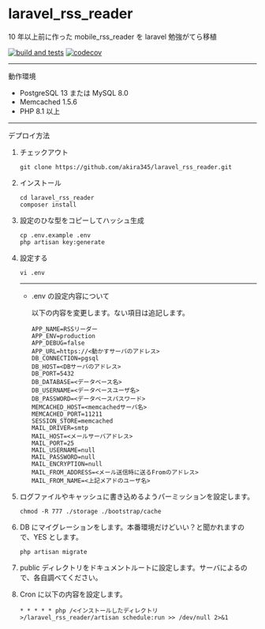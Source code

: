 # laravel_rss_reader


10 年以上前に作った mobile_rss_reader を laravel 勉強がてら移植

[![build and tests](https://github.com/akira345/laravel_rss_reader/actions/workflows/actions.yml/badge.svg)](https://github.com/akira345/laravel_rss_reader/actions/workflows/actions.yml)
[![codecov](https://codecov.io/gh/akira345/laravel_rss_reader/branch/master/graph/badge.svg)](https://codecov.io/gh/akira345/laravel_rss_reader)

---

動作環境

-   PostgreSQL 13 または MySQL 8.0
-   Memcached 1.5.6
-   PHP 8.1 以上

---

デプロイ方法

1. チェックアウト

    ```
    git clone https://github.com/akira345/laravel_rss_reader.git
    ```

2. インストール

    ```
    cd laravel_rss_reader
    composer install
    ```

3. 設定のひな型をコピーしてハッシュ生成

    ```
    cp .env.example .env
    php artisan key:generate
    ```

4. 設定する

    ```
    vi .env
    ```

    ***

    - .env の設定内容について

        以下の内容を変更します。ない項目は追記します。

        ```
        APP_NAME=RSSリーダー
        APP_ENV=production
        APP_DEBUG=false
        APP_URL=https://<動かすサーバのアドレス>
        DB_CONNECTION=pgsql
        DB_HOST=<DBサーバのアドレス>
        DB_PORT=5432
        DB_DATABASE=<データベース名>
        DB_USERNAME=<データベースユーザ名>
        DB_PASSWORD=<データベースパスワード>
        MEMCACHED_HOST=<memcachedサーバ名>
        MEMCACHED_PORT=11211
        SESSION_STORE=memcached
        MAIL_DRIVER=smtp
        MAIL_HOST=<メールサーバアドレス>
        MAIL_PORT=25
        MAIL_USERNAME=null
        MAIL_PASSWORD=null
        MAIL_ENCRYPTION=null
        MAIL_FROM_ADDRESS=<メール送信時に送るFromのアドレス>
        MAIL_FROM_NAME=<上記メアドのユーザ名>
        ```

5. ログファイルやキャッシュに書き込めるようパーミッションを設定します。

    ```
    chmod -R 777 ./storage ./bootstrap/cache
    ```

6. DB にマイグレーションをします。本番環境だけどいい？と聞かれますので、YES とします。

    ```
    php artisan migrate
    ```

7. public ディレクトリをドキュメントルートに設定します。サーバによるので、各自調べてください。
8. Cron に以下の内容を設定します。

    ```
    * * * * * php /<インストールしたディレクトリ>/laravel_rss_reader/artisan schedule:run >> /dev/null 2>&1
    ```
